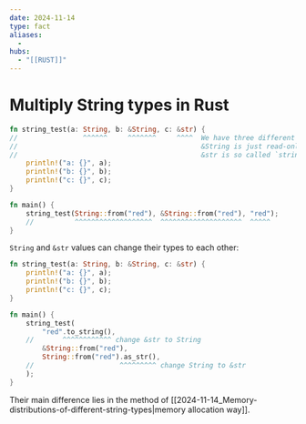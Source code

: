```yaml
---
date: 2024-11-14
type: fact
aliases:
  -
hubs:
  - "[[RUST]]"
---
```


# Multiply String types in Rust

```rust
fn string_test(a: String, b: &String, c: &str) {
//                ^^^^^^     ^^^^^^^     ^^^^  We have three different types we can use when passing strings to a function
//                                             &String is just read-only reference of String
//                                             &str is so called `string slice`
    println!("a: {}", a);
    println!("b: {}", b);
    println!("c: {}", c);
}

fn main() {
    string_test(String::from("red"), &String::from("red"), "red");
    //          ^^^^^^^^^^^^^^^^^^^  ^^^^^^^^^^^^^^^^^^^^  ^^^^^
}

```

`String` and `&str` values can change their types to each other:

```rust
fn string_test(a: String, b: &String, c: &str) {
    println!("a: {}", a);
    println!("b: {}", b);
    println!("c: {}", c);
}

fn main() {
    string_test(
        "red".to_string(),
    //       ^^^^^^^^^^^^ change &str to String
        &String::from("red"),
        String::from("red").as_str(),
    //                     ^^^^^^^^^ change String to &str
    );
}
```
Their main difference lies in the method of [[2024-11-14_Memory-distributions-of-different-string-types|memory allocation way]].
